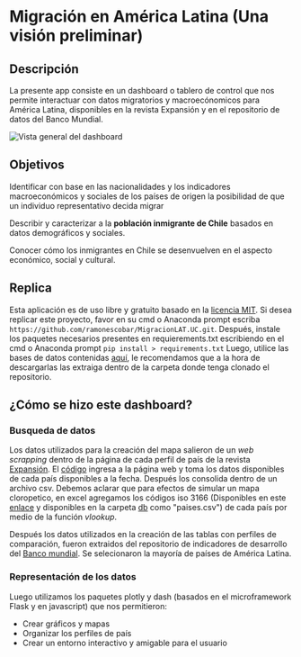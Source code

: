 # Migración en América Latina (Una visión preliminar)

## Descripción
La presente app consiste en un dashboard o tablero de control que nos permite interactuar con datos migratorios y macroecónomicos para América Latina, disponibles en la revista Expansión y en el repositorio de datos del Banco Mundial.

![Vista general del dashboard](https://github.com/calvarad/p-g1/blob/master/General.gif)
## Objetivos
Identificar con base en las nacionalidades y los indicadores macroeconómicos y sociales de los países de origen la posibilidad de que un individuo representativo decida migrar

Describir y caracterizar a la **población inmigrante de Chile** basados en datos demográficos y sociales. 

Conocer cómo los inmigrantes en Chile se desenvuelven en el aspecto económico, social y cultural.

## Replica
Esta aplicación es de uso libre y gratuito basado en la [licencia MIT](https://github.com/calvarad/p-g1/blob/master/LICENSE.txt).
Si desea replicar este proyecto, favor en su cmd o Anaconda prompt escriba `https://github.com/ramonescobar/MigracionLAT.UC.git`. 
Después, instale los paquetes necesarios presentes en requierements.txt escribiendo en el cmd o Anaconda prompt `pip install > requirements.txt`
Luego, utilice las bases de datos contenidas [aquí](https://www.dropbox.com/sh/6y8ec7p3cz0uxme/AACoT7PymDcHXj6iHtiTf6fPa?dl=0), le recomendamos que a la hora de descargarlas las extraiga dentro de la carpeta donde tenga clonado el repositorio.

## ¿Cómo se hizo este dashboard?
### Busqueda de datos 

Los datos utilizados para la creación del mapa salieron de un *web scrapping* dentro de la página de cada perfil de país de la revista [Expansión](https://datosmacro.expansion.com/demografia/migracion/inmigracion/chile). El [código](https://github.com/calvarad/p-g1/blob/master/Web_data.py) ingresa a la página web y toma los datos disponibles de cada país disponibles a la fecha. Después los consolida dentro de un archivo csv. 
Debemos aclarar que para efectos de simular un mapa cloropetico, en excel agregamos los códigos iso 3166 (Disponibles en este [enlace](https://github.com/lukes/ISO-3166-Countries-with-Regional-Codes/blob/master/all/all.csv) y disponibles en la carpeta [db](https://www.dropbox.com/sh/6y8ec7p3cz0uxme/AACoT7PymDcHXj6iHtiTf6fPa?dl=0) como "paises.csv") de cada país por medio de la función *vlookup*.

Después los datos utilizados en la creación de las tablas con perfiles de comparación, fueron extraidos del repositorio de indicadores de desarrollo del [Banco mundial](http://databank.worldbank.org/data/source/world-development-indicators#). Se selecionaron la mayoría de países de América Latina.

### Representación de los datos

Luego utilizamos los paquetes plotly y dash (basados en el microframework Flask y en javascript) que nos permitieron:
* Crear gráficos y mapas
* Organizar los perfiles de país
* Crear un entorno interactivo y amigable para el usuario




